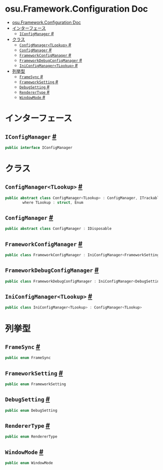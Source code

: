 # osu.Framework.Configuration Doc
- [osu.Framework.Configuration Doc](#osuframeworkconfiguration-doc)
- [インターフェース](#インターフェース)
  - [`IConfigManager` #](#iconfigmanager-)
- [クラス](#クラス)
  - [`ConfigManager<TLookup>` #](#configmanagertlookup-)
  - [`ConfigManager` #](#configmanager-)
  - [`FrameworkConfigManager` #](#frameworkconfigmanager-)
  - [`FrameworkDebugConfigManager` #](#frameworkdebugconfigmanager-)
  - [`IniConfigManager<TLookup>` #](#iniconfigmanagertlookup-)
- [列挙型](#列挙型)
  - [`FrameSync` #](#framesync-)
  - [`FrameworkSetting` #](#frameworksetting-)
  - [`DebugSetting` #](#debugsetting-)
  - [`RendererType` #](#renderertype-)
  - [`WindowMode` #](#windowmode-)


# インターフェース
## `IConfigManager` [#](https://github.com/ppy/osu-framework/blob/master/osu.Framework/Configuration/IConfigManager.cs#L6)
```csharp
public interface IConfigManager
```



# クラス
## `ConfigManager<TLookup>` [#](https://github.com/ppy/osu-framework/blob/master/osu.Framework/Configuration/ConfigManager.cs#L18)
```csharp
public abstract class ConfigManager<TLookup> : ConfigManager, ITrackableConfigManager
        where TLookup : struct, Enum
```

## `ConfigManager` [#](https://github.com/ppy/osu-framework/blob/master/osu.Framework/Configuration/ConfigManager.cs#L339)
```csharp
public abstract class ConfigManager : IDisposable
```

## `FrameworkConfigManager` [#](https://github.com/ppy/osu-framework/blob/master/osu.Framework/Configuration/FrameworkConfigManager.cs#L18)
```csharp
public class FrameworkConfigManager : IniConfigManager<FrameworkSetting>
```

## `FrameworkDebugConfigManager` [#](https://github.com/ppy/osu-framework/blob/master/osu.Framework/Configuration/FrameworkDebugConfig.cs#L6)
```csharp
public class FrameworkDebugConfigManager : IniConfigManager<DebugSetting>
```

## `IniConfigManager<TLookup>` [#](https://github.com/ppy/osu-framework/blob/master/osu.Framework/Configuration/IniConfigManager.cs#L19)
```csharp
public class IniConfigManager<TLookup> : ConfigManager<TLookup>
```





# 列挙型
## `FrameSync` [#](https://github.com/ppy/osu-framework/blob/master/osu.Framework/Configuration/FrameSync.cs#L8)
```csharp
public enum FrameSync
```

## `FrameworkSetting` [#](https://github.com/ppy/osu-framework/blob/master/osu.Framework/Configuration/FrameworkConfigManager.cs#L76)
```csharp
public enum FrameworkSetting
```

## `DebugSetting` [#](https://github.com/ppy/osu-framework/blob/master/osu.Framework/Configuration/FrameworkDebugConfig.cs#L23)
```csharp
public enum DebugSetting
```

## `RendererType` [#](https://github.com/ppy/osu-framework/blob/master/osu.Framework/Configuration/RendererType.cs#L8)
```csharp
public enum RendererType
```

## `WindowMode` [#](https://github.com/ppy/osu-framework/blob/master/osu.Framework/Configuration/WindowMode.cs#L6)
```csharp
public enum WindowMode
```


